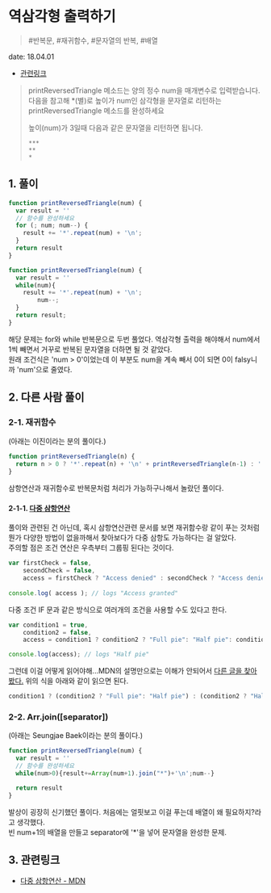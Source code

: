# 역삼각형 출력하기

> #반복문, #재귀함수, #문자열의 반복, #배열

date: 18.04.01

* [관련링크](https://programmers.co.kr/learn/challenge_codes/113)

> printReversedTriangle 메소드는 양의 정수 num을 매개변수로 입력받습니다.  
> 다음을 참고해 *(별)로 높이가 num인 삼각형을 문자열로 리턴하는 printReversedTriangle 메소드를 완성하세요  
> 
> 높이(num)가 3일때 다음과 같은 문자열을 리턴하면 됩니다.  
> ```
> ***
> **
> *
> ```

## 1. 풀이

```javascript
function printReversedTriangle(num) {
  var result = ''
  // 함수를 완성하세요
  for (; num; num--) {
    result += '*'.repeat(num) + '\n';
  }
  return result
}
```
```javascript
function printReversedTriangle(num) {
  var result = ''
  while(num){
    result += '*'.repeat(num) + '\n';
        num--;
  }
  return result;
}
```

해당 문제는 for와 while 반복문으로 두번 풀었다. 역삼각형 출력을 해야해서 num에서 1씩 빼면서 거꾸로 반복된 문자열을 더하면 될 것 같았다.  
원래 조건식은 'num > 0'이었는데 이 부분도 num을 계속 빼서 0이 되면 0이 falsy니까 'num'으로 줄였다. 

## 2. 다른 사람 풀이

### 2-1. 재귀함수

(아래는 이진이라는 분의 풀이다.)

```javascript
function printReversedTriangle(n) {
  return n > 0 ? '*'.repeat(n) + '\n' + printReversedTriangle(n-1) : '';
}
```

삼항연산과 재귀함수로 반복문처럼 처리가 가능하구나해서 놀랐던 풀이다.

#### 2-1-1. [다중 삼항연산](https://developer.mozilla.org/ko/docs/Web/JavaScript/Reference/Operators/Conditional_Operator)

풀이와 관련된 건 아닌데, 혹시 삼항연산관련 문서를 보면 재귀함수랑 같이 푸는 것처럼 뭔가 다양한 방법이 없을까해서 찾아보다가 다중 삼항도 가능하다는 걸 알았다.  
주의할 점은 조건 연산은 우측부터 그룹핑 된다는 것이다.

```javascript
var firstCheck = false,
    secondCheck = false,
    access = firstCheck ? "Access denied" : secondCheck ? "Access denied" : "Access granted";
  
console.log( access ); // logs "Access granted"
```

다중 조건 IF 문과 같은 방식으로 여러개의 조건을 사용할 수도 있다고 한다.
```javascript
var condition1 = true,
    condition2 = false,
    access = condition1 ? condition2 ? "Full pie": "Half pie": condition2 ? "Half pie" : "No pie, don't cry" ;

console.log(access); // logs "Half pie"
```
그런데 이걸 어떻게 읽어야해...MDN의 설명만으로는 이해가 안되어서 [다른 글을 찾아봤다.](http://harrislim.tistory.com/26)
위의 식을 아래와 같이 읽으면 된다.

```javascript
condition1 ? (condition2 ? "Full pie": "Half pie") : (condition2 ? "Half pie" : "No pie, don't cry"); 
```

### 2-2. Arr.join([separator])

(아래는 Seungjae Baek이라는 분의 풀이다.)

```javascript
function printReversedTriangle(num) {
  var result = ''
  // 함수를 완성하세요
  while(num>0){result+=Array(num+1).join("*")+'\n';num--}

  return result
}
```
발상이 굉장히 신기했던 풀이다. 처음에는 얼핏보고 이걸 푸는데 배열이 왜 필요하지?라고 생각했다.  
빈 num+1의 배열을 만들고 separator에 '*'을 넣어 문자열을 완성한 문제.  


## 3. 관련링크

+ [다중 삼항연산 - MDN](https://developer.mozilla.org/ko/docs/Web/JavaScript/Reference/Operators/Conditional_Operator)




